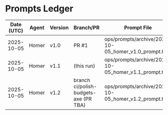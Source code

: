 # Prompts Ledger

| Date (UTC) | Agent | Version | Branch/PR | Prompt File | Summary File |
|---|---|---|---|---|---|
| 2025-10-05 | Homer | v1.0 | PR #1 | ops/prompts/archive/2025-10-05_homer_v1.0_prompt.txt | ops/prompts/archive/2025-10-05_homer_v1.0_summary.md |
| 2025-10-05 | Homer | v1.1 | (this run) | ops/prompts/archive/2025-10-05_homer_v1.1_prompt.txt | ops/prompts/archive/2025-10-05_homer_v1.1_summary.md |
| 2025-10-05 | Homer | v1.2 | branch ci/polish-budgets-axe (PR TBA) | ops/prompts/archive/2025-10-05_homer_v1.2_prompt.txt | ops/prompts/archive/2025-10-05_homer_v1.2_summary.md |
